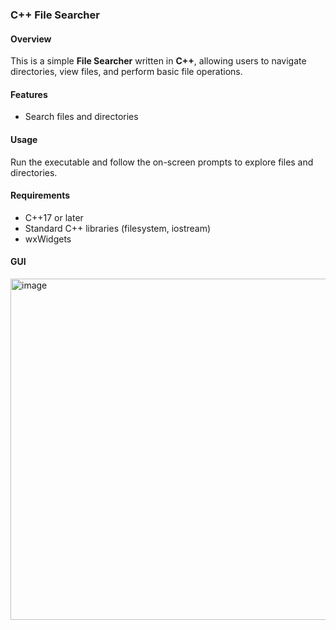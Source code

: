 ### **C++ File Searcher**  

#### **Overview**  
This is a simple **File Searcher** written in **C++**, allowing users to navigate directories, view files, and perform basic file operations.  

#### **Features**  
- Search files and directories  

#### **Usage**  
Run the executable and follow the on-screen prompts to explore files and directories.  

#### **Requirements**  
- C++17 or later  
- Standard C++ libraries (filesystem, iostream)  
- wxWidgets

#### **GUI**
<img width="546" alt="image" src="https://github.com/user-attachments/assets/21676ef5-2c43-4bfc-8882-5c00d40e64cb" />
